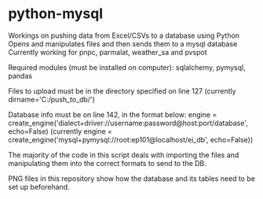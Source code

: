 # python-mysql
Workings on pushing data from Excel/CSVs to a database using Python
Opens and manipulates files and then sends them to a mysql database
Currently working for pnpc, parmalat, weather_sa and pvspot

Required modules (must be installed on computer): sqlalchemy, pymysql, pandas

Files to upload must be in the directory specified on line 127 (currently dirname='C:/push_to_db/')

Database info must be on line 142, in the format below:
engine = create_engine('dialect+driver://username:password@host:port/database', echo=False)
(currently engine = create_engine('mysql+pymysql://root:ep101@localhost/ei_db', echo=False))

The majority of the code in this script deals with importing the files and manipulating them into the correct formats to send to the DB.

PNG files in this repository show how the database and its tables need to be set up beforehand.
